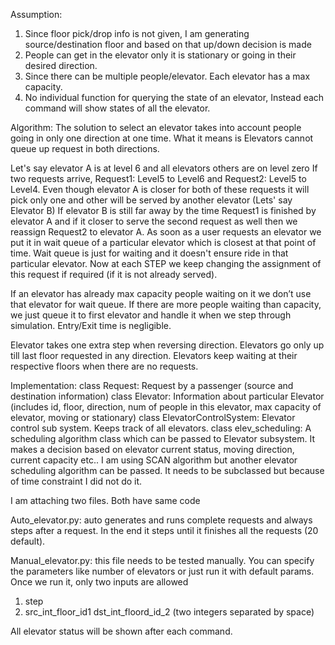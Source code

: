 Assumption:
1)	Since floor pick/drop info is not given, I am generating source/destination floor and based on that up/down decision is made
2)	People can get in the elevator only it is stationary or going in their desired direction.
3)	Since there can be multiple people/elevator. Each elevator has a max capacity.
4)	No individual function for querying the state of an elevator, Instead each command will show states of all the elevator.

Algorithm:
	The solution to select an elevator takes into account people going in only one direction at one time. What it means is Elevators cannot queue up request in both directions.

Let's say elevator A is at level 6 and all elevators others are on level zero
If two requests arrive, Request1: Level5 to Level6 and Request2: Level5 to Level4. Even though elevator A is closer for both of these requests it will pick only one and other will be served by another elevator (Lets' say Elevator B)
If elevator B is still far away by the time Request1 is finished by elevator A and if it closer to serve the second request as well then we reassign Request2 to elevator A.
As soon as a user requests an elevator we put it in wait queue of a particular elevator which is closest at that point of time. Wait queue is just for waiting and it doesn't ensure ride in that particular elevator. Now at each STEP we keep changing the assignment of this request if required (if it is not already served). 


If an elevator has already max capacity people waiting on it we don’t use that elevator for wait queue. If there are more people waiting than capacity, we just queue it to first elevator and handle it when we step through simulation. Entry/Exit time is negligible.

Elevator takes one extra step when reversing direction. 
Elevators go only up till last floor requested in any direction.
Elevators keep waiting at their respective floors when there are no requests.


Implementation:
class Request: Request by a passenger (source and destination information)
class Elevator: Information about particular Elevator (includes id, floor, direction, num of people in this elevator, max capacity of elevator, moving or stationary)
class ElevatorControlSystem: Elevator control sub system. Keeps track of all elevators.
class elev_scheduling: A scheduling algorithm class which can be passed to Elevator subsystem. It makes a decision based on elevator current status, moving direction, current capacity etc.. I am using SCAN algorithm but another elevator scheduling algorithm can be passed. It needs to be subclassed but because of time constraint I did not do it.


I am attaching two files.
Both have same code

Auto_elevator.py: auto generates and runs complete requests and always steps after a request. In the end it steps until it finishes all the requests (20 default).

Manual_elevator.py:
this file needs to be tested manually.
You can specify the parameters like number of elevators or just run it with default params.
Once we run it, only two inputs  are allowed
1)	step
2)	src_int_floor_id1  dst_int_floord_id_2 (two integers separated by space)

All elevator status will be shown after each command.
